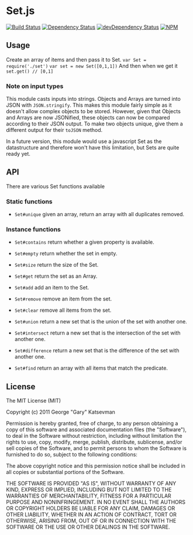 # Set.js
[![Build Status](https://travis-ci.org/gkatsev/set.js.png?branch=master)](https://travis-ci.org/gkatsev/set.js)
[![Dependency Status](https://david-dm.org/gkatsev/set.js.png)](https://david-dm.org/gkatsev/set.js)
[![devDependency Status](https://david-dm.org/gkatsev/set.js/dev-status.png)](https://david-dm.org/gkatsev/set.js#info=devDependencies)
[![NPM](https://nodei.co/npm/set.png)](https://nodei.co/npm/set/)

## Usage

Create an array of items and then pass it to Set.
`var Set = require('./set')`
`var set = new Set([0,1,1])`
And then when we get it
`set.get() // [0,1]`

### Note on input types
This module casts inputs into strings. Objects and Arrays are turned into JSON with `JSON.stringify`.
This makes this module fairly simple as it doesn't allow complex objects to be stored. However, given that Objects and Arrays are now JSONified, these objects can now be compared according to their JSON output. To make two objects unique, give them a different output for their `toJSON` method.

In a future version, this module would use a javascript Set as the datastructure and therefore won't have this limitation, but Sets are quite ready yet.

## API
There are various Set functions available

### Static functions
* `Set#unique` given an array, return an array with all duplicates removed.

### Instance functions
* `Set#contains` return whether a given property is available.
* `Set#empty` return whether the set in empty.
* `Set#size` return the size of the Set.
* `Set#get` return the set as an Array.

* `Set#add` add an item to the Set.
* `Set#remove` remove an item from the set.
* `Set#clear` remove all items from the set.

* `Set#union` return a new set that is the union of the set with another one.
* `Set#intersect` return a new set that is the intersection of the set with another one.
* `Set#difference` return a new set that is the difference of the set with another one.

* `Set#find` return an array with all items that match the predicate.

## License

The MIT License (MIT)

Copyright (c) 2011 George "Gary" Katsevman

Permission is hereby granted, free of charge, to any person obtaining a copy of this software and associated documentation files (the "Software"), to deal in the Software without restriction, including without limitation the rights to use, copy, modify, merge, publish, distribute, sublicense, and/or sell copies of the Software, and to permit persons to whom the Software is furnished to do so, subject to the following conditions:

The above copyright notice and this permission notice shall be included in all copies or substantial portions of the Software.

THE SOFTWARE IS PROVIDED "AS IS", WITHOUT WARRANTY OF ANY KIND, EXPRESS OR IMPLIED, INCLUDING BUT NOT LIMITED TO THE WARRANTIES OF MERCHANTABILITY, FITNESS FOR A PARTICULAR PURPOSE AND NONINFRINGEMENT. IN NO EVENT SHALL THE AUTHORS OR COPYRIGHT HOLDERS BE LIABLE FOR ANY CLAIM, DAMAGES OR OTHER LIABILITY, WHETHER IN AN ACTION OF CONTRACT, TORT OR OTHERWISE, ARISING FROM, OUT OF OR IN CONNECTION WITH THE SOFTWARE OR THE USE OR OTHER DEALINGS IN THE SOFTWARE.
